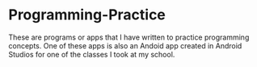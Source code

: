 # Programming-Practice
These are programs or apps that I have written to practice programming concepts.
One of these apps is also an Andoid app created in Android Studios for one of
the classes I took at my school.
